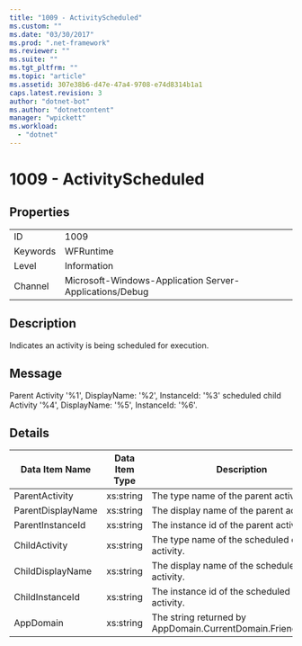 ```yaml
---
title: "1009 - ActivityScheduled"
ms.custom: ""
ms.date: "03/30/2017"
ms.prod: ".net-framework"
ms.reviewer: ""
ms.suite: ""
ms.tgt_pltfrm: ""
ms.topic: "article"
ms.assetid: 307e38b6-d47e-47a4-9708-e74d8314b1a1
caps.latest.revision: 3
author: "dotnet-bot"
ms.author: "dotnetcontent"
manager: "wpickett"
ms.workload: 
  - "dotnet"
---
```

# 1009 - ActivityScheduled
## Properties  

|||  
|-|-|  
|ID|1009|  
|Keywords|WFRuntime|  
|Level|Information|  
|Channel|Microsoft-Windows-Application Server-Applications/Debug|  

## Description  
 Indicates an activity is being scheduled for execution.  

## Message  
 Parent Activity '%1', DisplayName: '%2', InstanceId: '%3' scheduled child Activity '%4', DisplayName: '%5', InstanceId: '%6'.  

## Details  


|  Data Item Name   | Data Item Type |                         Description                          |
|-------------------|----------------|--------------------------------------------------------------|
|  ParentActivity   |   xs:string    |            The type name of the parent activity.             |
| ParentDisplayName |   xs:string    |           The display name of the parent activity.           |
| ParentInstanceId  |   xs:string    |           The instance id of the parent activity.            |
|   ChildActivity   |   xs:string    |        The type name of the scheduled child activity.        |
| ChildDisplayName  |   xs:string    |      The display name of the scheduled child activity.       |
|  ChildInstanceId  |   xs:string    |       The instance id of the scheduled child activity.       |
|     AppDomain     |   xs:string    | The string returned by AppDomain.CurrentDomain.FriendlyName. |

